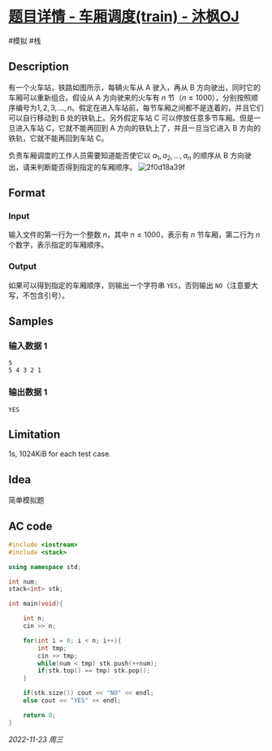 # [题目详情 - 车厢调度(train) - 沐枫OJ](https://www.mfstem.org/p/633?tid=618e1a85f95440248cba192a)

#模拟 #栈

## Description

有一个火车站，铁路如图所示，每辆火车从 A 驶入，再从 B 方向驶出，同时它的车厢可以重新组合。假设从 A 方向驶来的火车有 $n$ 节（$n\le 1000$），分别按照顺序编号为$1,2,3,…,n$。假定在进入车站前，每节车厢之间都不是连着的，并且它们可以自行移动到 B 处的铁轨上。另外假定车站 C 可以停放任意多节车厢。但是一旦进入车站 C，它就不能再回到 A 方向的铁轨上了，并且一旦当它进入 B 方向的铁轨，它就不能再回到车站 C。

负责车厢调度的工作人员需要知道能否使它以 $a_1,a_2,…,a_n$ 的顺序从 B 方向驶出，请来判断能否得到指定的车厢顺序。
![2f0d18a39f](C:\Users\LONG\OneDrive\桌面\栈与深搜\2f0d18a39f.png)

## Format

### Input

输入文件的第一行为一个整数 $n$，其中 $n\le 1000$，表示有 $n$ 节车厢，第二行为 $n$ 个数字，表示指定的车厢顺序。

### Output

如果可以得到指定的车厢顺序，则输出一个字符串 `YES`，否则输出 `NO`（注意要大写，不包含引号）。

## Samples

### 输入数据 1

```input1
5
5 4 3 2 1
```

### 输出数据 1

```output1
YES
```

## Limitation

1s, 1024KiB for each test case.

## Idea

简单模拟题

## AC code

```cpp
#include <iostream>
#include <stack>

using namespace std;

int num;
stack<int> stk;

int main(void){

    int n;
    cin >> n;

    for(int i = 0; i < n; i++){
        int tmp;
        cin >> tmp;
        while(num < tmp) stk.push(++num);
        if(stk.top() == tmp) stk.pop();
    }

    if(stk.size()) cout << "NO" << endl;
    else cout << "YES" << endl;

    return 0;
}
```


*2022-11-23 周三*